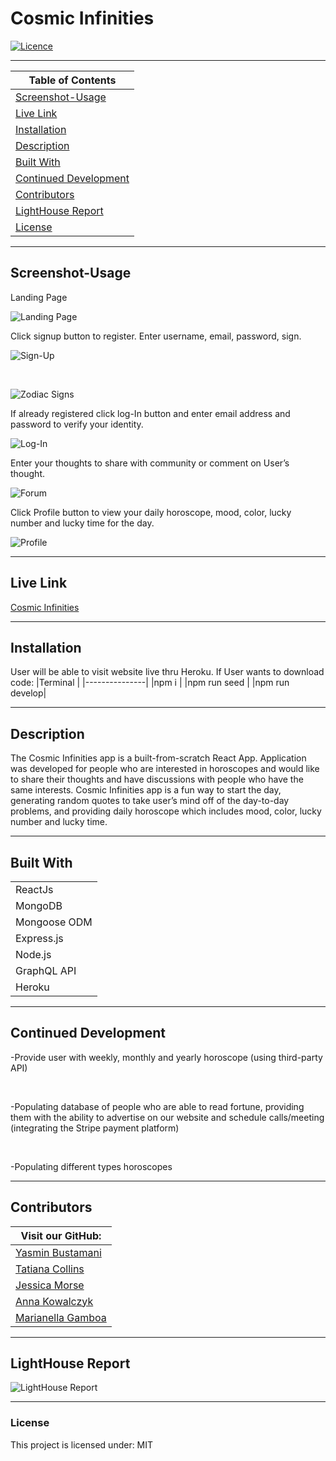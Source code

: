 # **Cosmic Infinities**

[![Licence](http://img.shields.io/badge/License-MIT-yellow.svg)](https://opensource.org/licenses/MIT)

---


|Table of Contents                              |
|-----------------------------------------------|
|[Screenshot-Usage](#screenshot-usage)          |
|[Live Link](#live-link)                        |
|[Installation](#installation)                  |
|[Description](#description)                    |
|[Built With](#built-with)                      |
|[Continued Development](#continued-development)|
|[Contributors](#contributors)                  |
|[LightHouse Report](#lighthouse-report)        |
|[License](#license)                            |


---

## **Screenshot-Usage**
Landing Page

![Landing Page](./client/src/pages/Assets/readme/landing.png)

Click signup button to register. Enter username, email, password, sign.

![Sign-Up](./client/src/pages/Assets/readme/signup.png)

<br>

![Zodiac Signs](./client/src/pages/Assets/readme/zodiasigns.png)

If already registered click log-In button and enter email address and password to verify your identity.

![Log-In](./client/src/pages/Assets/readme/login.png)

Enter your thoughts to share with community or comment on User’s thought.

![Forum](./client/src/pages/Assets/readme/forum.png)

Click Profile button to view your daily horoscope, mood, color, lucky number and lucky time for the day.

![Profile](./client/src/pages/Assets/readme/profile.png)

---

## **Live Link**
[Cosmic Infinities]()

---

## **Installation**
User will be able to visit website live thru Heroku. If User wants to download code:
|Terminal       |
|---------------|
|npm i          |
|npm run seed   |
|npm run develop|

---

## **Description**
The Cosmic Infinities app is a built-from-scratch React App. Application was developed for people who are interested in horoscopes and would like to share their thoughts and have discussions with people who have the same interests.
Cosmic Infinities app is a fun way to start the day, generating random quotes to take user’s mind off of the day-to-day problems, and providing daily horoscope which includes mood, color, lucky number and lucky time.

---
## **Built With**
|            |
|------------| 
|ReactJs     |
|MongoDB     |
|Mongoose ODM|
|Express.js  |
|Node.js     |
|GraphQL API |
|Heroku      |

---

## **Continued Development**
-Provide user with weekly, monthly and yearly horoscope (using third-party API)

<br>

-Populating database of people who are able to read fortune, providing them with the ability to advertise on our website and schedule calls/meeting (integrating the Stripe payment platform)

<br>

-Populating different types horoscopes 


---

## **Contributors**
|Visit our GitHub:                                   | 
|-----------------------------------------------     |
|[Yasmin Bustamani](https://github.com/yazbustami)   |
|[Tatiana Collins](https://github.com/T8886)         |
|[Jessica Morse](https://github.com/jessicamorse23)  |
|[Anna Kowalczyk](https://github.com/akowala)        |
|[Marianella Gamboa](https://github.com/Marianellag1)|

---

## **LightHouse Report**

![LightHouse Report](./client/src/pages/Assets/readme/lighthouse.png)

---

### **License**
This project is licensed under:
    MIT
